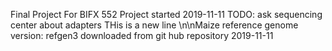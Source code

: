 Final Project For BIFX 552
Project started 2019-11-11
TODO: ask sequencing center about adapters
THis is a new line
\n\nMaize reference genome version: refgen3
downloaded from git hub repository 2019-11-11
